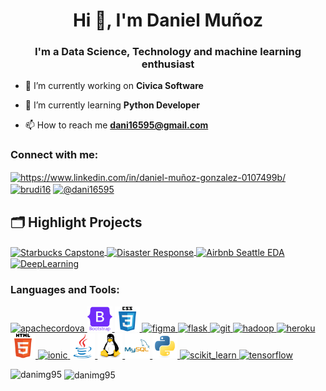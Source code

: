 <h1 align="center">Hi 👋, I'm Daniel Muñoz</h1>
<h3 align="center">I'm a Data Science, Technology and machine learning enthusiast</h3>

- 🔭 I’m currently working on **Civica Software**

- 🌱 I’m currently learning **Python Developer**

- 📫 How to reach me **dani16595@gmail.com**

<h3 align="left">Connect with me:</h3>
<p align="left">
<a href="https://www.linkedin.com/in/daniel-muñoz-gonzalez-0107499b/" target="blank"><img align="center" src="https://cdn.jsdelivr.net/npm/simple-icons@3.0.1/icons/linkedin.svg" alt="https://www.linkedin.com/in/daniel-muñoz-gonzalez-0107499b/" height="30" width="40" /></a>
<a href="https://kaggle.com/brudi16" target="blank"><img align="center" src="https://cdn.jsdelivr.net/npm/simple-icons@3.0.1/icons/kaggle.svg" alt="brudi16" height="30" width="40" /></a>
<a href="https://medium.com/@dani16595" target="blank"><img align="center" src="https://cdn.jsdelivr.net/npm/simple-icons@3.0.1/icons/medium.svg" alt="@dani16595" height="30" width="40" /></a>
</p>

## 🗂️ Highlight Projects


<a href="https://github.com/DaniMG95/Starbucks_Capstone">
  <img align="center" src="https://github-readme-stats.vercel.app/api/pin/?username=DaniMG95&repo=Starbucks_Capstone&show_icons=true&line_height=27&title_color=6aa6f8&text_color=8a919a&icon_color=6aa6f8&bg_color=0e1116" alt="Starbucks Capstone" />
</a>

<a href="https://github.com/DaniMG95/Disaster_Response">
  <img align="center" src="https://github-readme-stats.vercel.app/api/pin/?username=DaniMG95&repo=Disaster_Response&show_icons=true&line_height=27&title_color=6aa6f8&text_color=8a919a&icon_color=6aa6f8&bg_color=0e1116" alt="Disaster Response" />
</a>


<a href="https://github.com/DaniMG95/Airbnb-Seattle-EDA">
  <img align="center" src="https://github-readme-stats.vercel.app/api/pin/?username=DaniMG95&repo=Airbnb-Seattle-EDA&show_icons=true&line_height=27&title_color=6aa6f8&text_color=8a919a&icon_color=6aa6f8&bg_color=0e1116" alt="Airbnb Seattle EDA" />
</a>


<a href="https://github.com/DanielMunoz95/DeepLearning">
  <img align="center" src="https://github-readme-stats.vercel.app/api/pin/?username=DanielMunoz95&repo=DeepLearning&show_icons=true&line_height=27&title_color=6aa6f8&text_color=8a919a&icon_color=6aa6f8&bg_color=0e1116" alt="DeepLearning" />
</a>

<h3 align="left">Languages and Tools:</h3>
<p align="left"> </a> <a href="https://cordova.apache.org/" target="_blank"> <img src="https://www.vectorlogo.zone/logos/apache_cordova/apache_cordova-icon.svg" alt="apachecordova" width="40" height="40"/> </a> <a href="https://getbootstrap.com" target="_blank"> <img src="https://raw.githubusercontent.com/devicons/devicon/master/icons/bootstrap/bootstrap-plain-wordmark.svg" alt="bootstrap" width="40" height="40"/> </a> <a href="https://www.w3schools.com/css/" target="_blank"> <img src="https://raw.githubusercontent.com/devicons/devicon/master/icons/css3/css3-original-wordmark.svg" alt="css3" width="40" height="40"/> </a> <a href="https://www.figma.com/" target="_blank"> <img src="https://www.vectorlogo.zone/logos/figma/figma-icon.svg" alt="figma" width="40" height="40"/> </a> <a href="https://flask.palletsprojects.com/" target="_blank"> <img src="https://www.vectorlogo.zone/logos/pocoo_flask/pocoo_flask-icon.svg" alt="flask" width="40" height="40"/> </a> <a href="https://git-scm.com/" target="_blank"> <img src="https://www.vectorlogo.zone/logos/git-scm/git-scm-icon.svg" alt="git" width="40" height="40"/> </a> <a href="https://hadoop.apache.org/" target="_blank"> <img src="https://www.vectorlogo.zone/logos/apache_hadoop/apache_hadoop-icon.svg" alt="hadoop" width="40" height="40"/> </a> <a href="https://heroku.com" target="_blank"> <img src="https://www.vectorlogo.zone/logos/heroku/heroku-icon.svg" alt="heroku" width="40" height="40"/> </a> <a href="https://www.w3.org/html/" target="_blank"> <img src="https://raw.githubusercontent.com/devicons/devicon/master/icons/html5/html5-original-wordmark.svg" alt="html5" width="40" height="40"/> </a> <a href="https://ionicframework.com" target="_blank"> <img src="https://upload.wikimedia.org/wikipedia/commons/d/d1/Ionic_Logo.svg" alt="ionic" width="40" height="40"/> </a> <a href="https://www.java.com" target="_blank"> <img src="https://raw.githubusercontent.com/devicons/devicon/master/icons/java/java-original.svg" alt="java" width="40" height="40"/> </a> <a href="https://www.linux.org/" target="_blank"> <img src="https://raw.githubusercontent.com/devicons/devicon/master/icons/linux/linux-original.svg" alt="linux" width="40" height="40"/> </a> <a href="https://www.mysql.com/" target="_blank"> <img src="https://raw.githubusercontent.com/devicons/devicon/master/icons/mysql/mysql-original-wordmark.svg" alt="mysql" width="40" height="40"/> </a> <a href="https://www.python.org" target="_blank"> <img src="https://raw.githubusercontent.com/devicons/devicon/master/icons/python/python-original.svg" alt="python" width="40" height="40"/> </a> <a href="https://scikit-learn.org/" target="_blank"> <img src="https://upload.wikimedia.org/wikipedia/commons/0/05/Scikit_learn_logo_small.svg" alt="scikit_learn" width="40" height="40"/> </a> <a href="https://www.tensorflow.org" target="_blank"> <img src="https://www.vectorlogo.zone/logos/tensorflow/tensorflow-icon.svg" alt="tensorflow" width="40" height="40"/> </a> </p>


<p><img align="left" src="https://github-readme-stats.vercel.app/api/top-langs?username=danimg95&show_icons=true&locale=en&layout=compact" alt="danimg95" /></p>

<p>&nbsp;<img align="center" src="https://github-readme-stats.vercel.app/api?username=danimg95&show_icons=true&locale=en" alt="danimg95" /></p>
